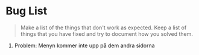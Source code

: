 # Bug List

> Make a list of the things that don't work as expected. Keep a list of things that you have fixed and try to document how you solved them.

1. Problem: Menyn kommer inte upp på dem andra sidorna 
